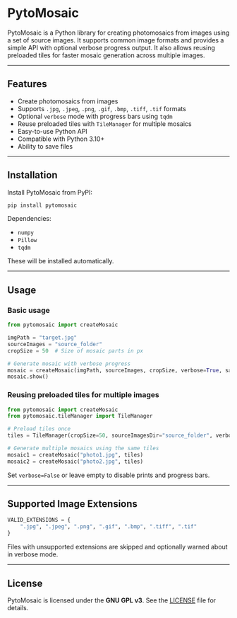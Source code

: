 # PytoMosaic

PytoMosaic is a Python library for creating photomosaics from images using a set of source images. It supports common image formats and provides a simple API with optional verbose progress output. It also allows reusing preloaded tiles for faster mosaic generation across multiple images.

---

## Features

* Create photomosaics from images
* Supports `.jpg`, `.jpeg`, `.png`, `.gif`, `.bmp`, `.tiff`, `.tif` formats
* Optional `verbose` mode with progress bars using `tqdm`
* Reuse preloaded tiles with `TileManager` for multiple mosaics
* Easy-to-use Python API
* Compatible with Python 3.10+
* Ability to save files

---

## Installation

Install PytoMosaic from PyPI:

```bash
pip install pytomosaic
```

Dependencies:

* `numpy`
* `Pillow`
* `tqdm`

These will be installed automatically.

---

## Usage

### Basic usage

```python
from pytomosaic import createMosaic

imgPath = "target.jpg"
sourceImages = "source_folder"
cropSize = 50  # Size of mosaic parts in px

# Generate mosaic with verbose progress
mosaic = createMosaic(imgPath, sourceImages, cropSize, verbose=True, savePath="example.jpg")
mosaic.show()
```

### Reusing preloaded tiles for multiple images

```python
from pytomosaic import createMosaic
from pytomosaic.tileManager import TileManager

# Preload tiles once
tiles = TileManager(cropSize=50, sourceImagesDir="source_folder", verbose=True)

# Generate multiple mosaics using the same tiles
mosaic1 = createMosaic("photo1.jpg", tiles)
mosaic2 = createMosaic("photo2.jpg", tiles)
```

Set `verbose=False` or leave empty to disable prints and progress bars.

---

## Supported Image Extensions

```python
VALID_EXTENSIONS = {
    ".jpg", ".jpeg", ".png", ".gif", ".bmp", ".tiff", ".tif"
}
```

Files with unsupported extensions are skipped and optionally warned about in verbose mode.

---

## License

PytoMosaic is licensed under the **GNU GPL v3**. See the [LICENSE](LICENSE) file for details.
